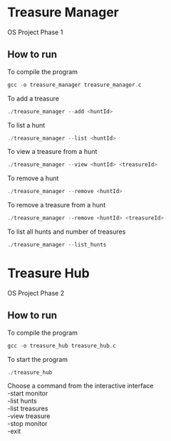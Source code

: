# Treasure Manager

OS Project Phase 1

## How to run

To compile the program

```c
gcc -o treasure_manager treasure_manager.c
```

To add a treasure

```c
./treasure_manager --add <huntId>
```

To list a hunt

```c
./treasure_manager --list <huntId>
```

To view a treasure from a hunt

```c
./treasure_manager --view <huntId> <treasureId>
```

To remove a hunt

```c
./treasure_manager --remove <huntId>
```

To remove a treasure from a hunt

```c
./treasure_manager --remove <huntId> <treasureId>
```

To list all hunts and number of treasures

```c
./treasure_manager --list_hunts
```

# Treasure Hub

OS Project Phase 2

## How to run

To compile the program

```c
gcc -o treasure_hub treasure_hub.c
```

To start the program

```c
./treasure_hub
```

Choose a command from the interactive interface<br />
-start monitor<br />
-list hunts<br />
-list treasures<br />
-view treasure<br />
-stop monitor<br />
-exit